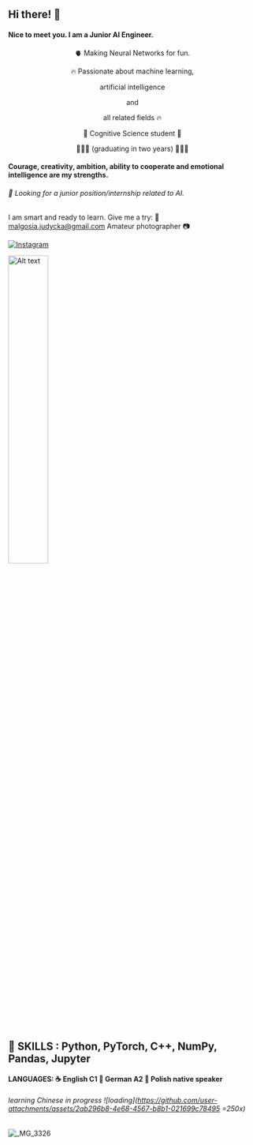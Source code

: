 ## Hi there! 👋

#### Nice to meet you. I am a Junior AI Engineer.

<p align="center"> 🫀 Making Neural Networks for fun. </p>

<p align="center"> 🔥 Passionate about machine learning, </p>
<p align="center"> artificial intelligence </p>

<p align="center"> and  </p>

<p align="center"> all related fields 🔥 </p>

<p align="center"> 🧠 Cognitive Science student 🧠</p>
<p align="center"> 👩🏼‍🎓 (graduating in two years) 👩🏼‍🎓 </p>

#### Courage, creativity, ambition, ability to cooperate and emotional intelligence are my strengths. 

###### 🔎 Looking for a junior position/internship related to AI.

 I am smart and ready to learn. Give me a try:
📧 malgosia.judycka@gmail.com 
Amateur photographer 📷  
  
[![Instagram](https://img.shields.io/badge/Instagram-E4405F?style=for-the-badge&logo=instagram&logoColor=white)](https://www.instagram.com/mjudycka/)

<img src="https://github.com/user-attachments/assets/c26fbea5-909b-491d-9ef5-792ec0dc08ee" alt="Alt text" style="width: 40%;"/> 

## 🗻 SKILLS : Python, PyTorch, C++, NumPy, Pandas, Jupyter
#### LANGUAGES: ☕ English C1 🍺 German A2 🍎 Polish native speaker
###### learning Chinese in progress ![loading](https://github.com/user-attachments/assets/2ab296b8-4e68-4567-b8b1-021699c78495 =250x)



![_MG_3326](https://github.com/user-attachments/assets/5d9d93ac-c2f1-462e-a6d7-1a50f0f4d521)









